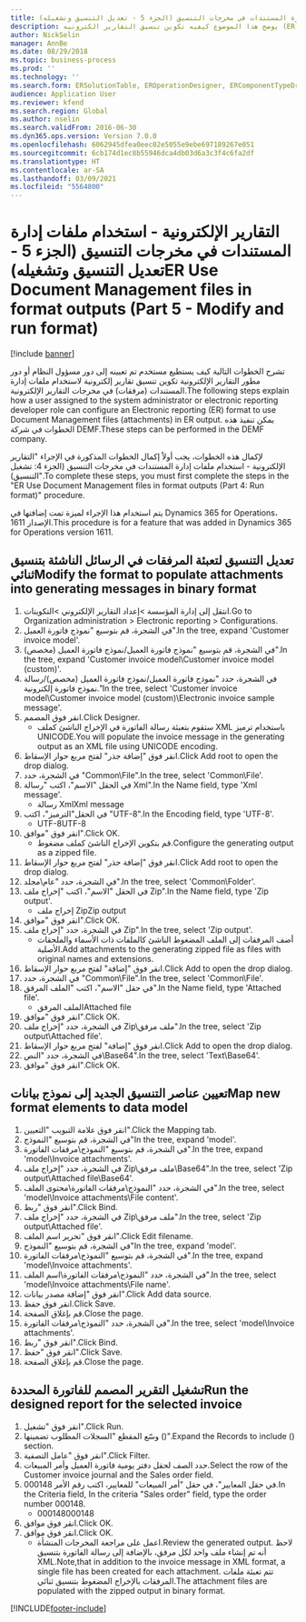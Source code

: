 ```yaml
---
title: التقارير الإلكترونية - استخدام ملفات إدارة المستندات في مخرجات التنسيق‬ (الجزء 5 - تعديل التنسيق وتشغيله)
description: يوضح هذا الموضوع كيفيه تكوين تنسيق التقارير الكترونيه (ER) لاستخدام ملفات أداره المستندات (المرفقات) في إخراج ER. (جزء 5)
author: NickSelin
manager: AnnBe
ms.date: 08/29/2018
ms.topic: business-process
ms.prod: ''
ms.technology: ''
ms.search.form: ERSolutionTable, EROperationDesigner, ERComponentTypeDropDialog, ERExpressionDesignerFormula, SysQueryForm
audience: Application User
ms.reviewer: kfend
ms.search.region: Global
ms.author: nselin
ms.search.validFrom: 2016-06-30
ms.dyn365.ops.version: Version 7.0.0
ms.openlocfilehash: 6062945dfea0eec02e5055e9ebe697189267e051
ms.sourcegitcommit: 6cb174d1ec8b55946dca4db03d6a3c3f4c6fa2df
ms.translationtype: HT
ms.contentlocale: ar-SA
ms.lasthandoff: 03/09/2021
ms.locfileid: "5564800"
---
```

# <a name="er-use-document-management-files-in-format-outputs-part-5---modify-and-run-format"></a><span data-ttu-id="9a792-104">التقارير الإلكترونية - استخدام ملفات إدارة المستندات في مخرجات التنسيق‬ (الجزء 5 - تعديل التنسيق وتشغيله)</span><span class="sxs-lookup"><span data-stu-id="9a792-104">ER Use Document Management files in format outputs (Part 5 - Modify and run format)</span></span>

[!include [banner](../../includes/banner.md)]

<span data-ttu-id="9a792-105">تشرح الخطوات التالية كيف يستطيع مستخدم تم تعيينه إلى دور مسؤول النظام أو دور مطور التقارير الإلكترونية تكوين تنسيق تقارير إلكترونية لاستخدام ملفات إدارة المستندات (مرفقات) في مخرجات التقارير الإلكترونية.</span><span class="sxs-lookup"><span data-stu-id="9a792-105">The following steps explain how a user assigned to the system administrator or electronic reporting developer role can configure an Electronic reporting (ER) format to use Document Management files (attachments) in ER output.</span></span> <span data-ttu-id="9a792-106">يمكن تنفيذ هذه الخطوات في شركة DEMF.</span><span class="sxs-lookup"><span data-stu-id="9a792-106">These steps can be performed in the DEMF company.</span></span>

<span data-ttu-id="9a792-107">لإكمال هذه الخطوات، يجب أولاً إكمال الخطوات المذكورة في الإجراء "التقارير الإلكترونية - استخدام ملفات إدارة المستندات في مخرجات التنسيق (الجزء 4: تشغيل التنسيق)".</span><span class="sxs-lookup"><span data-stu-id="9a792-107">To complete these steps, you must first complete the steps in the "ER Use Document Management files in format outputs (Part 4: Run format)" procedure.</span></span>

<span data-ttu-id="9a792-108">يتم استخدام هذا الإجراء لميزة تمت إضافتها في Dynamics 365 for Operations، الإصدار 1611.</span><span class="sxs-lookup"><span data-stu-id="9a792-108">This procedure is for a feature that was added in Dynamics 365 for Operations version 1611.</span></span>


## <a name="modify-the-format-to-populate-attachments-into-generating-messages-in-binary-format"></a><span data-ttu-id="9a792-109">تعديل التنسيق لتعبئة المرفقات في الرسائل الناشئة بتنسيق ثنائي</span><span class="sxs-lookup"><span data-stu-id="9a792-109">Modify the format to populate attachments into generating messages in binary format</span></span>
1. <span data-ttu-id="9a792-110">انتقل إلى إدارة المؤسسة >إعداد التقارير الإلكتروني >التكوينات.</span><span class="sxs-lookup"><span data-stu-id="9a792-110">Go to Organization administration > Electronic reporting > Configurations.</span></span>
2. <span data-ttu-id="9a792-111">في الشجرة، قم بتوسيع "نموذج فاتورة العميل".</span><span class="sxs-lookup"><span data-stu-id="9a792-111">In the tree, expand 'Customer invoice model'.</span></span>
3. <span data-ttu-id="9a792-112">في الشجرة، قم بتوسيع "نموذج فاتورة العميل‬/نموذج فاتورة العميل‬ (مخصص)".</span><span class="sxs-lookup"><span data-stu-id="9a792-112">In the tree, expand 'Customer invoice model\Customer invoice model (custom)'.</span></span>
4. <span data-ttu-id="9a792-113">في الشجرة، حدد "نموذج فاتورة العميل‬/نموذج فاتورة العميل‬ (مخصص)/رسالة نموذج فاتورة إلكترونية."</span><span class="sxs-lookup"><span data-stu-id="9a792-113">In the tree, select 'Customer invoice model\Customer invoice model (custom)\Electronic invoice sample message'.</span></span>
5. <span data-ttu-id="9a792-114">انقر فوق المصمم.</span><span class="sxs-lookup"><span data-stu-id="9a792-114">Click Designer.</span></span>
    * <span data-ttu-id="9a792-115">ستقوم بتعبئة رسالة الفاتورة في الإخراج الناشئ كملف XML باستخدام ترميز UNICODE.</span><span class="sxs-lookup"><span data-stu-id="9a792-115">You will populate the invoice message in the generating output as an XML file using UNICODE encoding.</span></span>  
6. <span data-ttu-id="9a792-116">انقر فوق "إضافة جذر" لفتح مربع حوار الإسقاط‬.</span><span class="sxs-lookup"><span data-stu-id="9a792-116">Click Add root to open the drop dialog.</span></span>
7. <span data-ttu-id="9a792-117">في الشجرة، حدد "Common\File".</span><span class="sxs-lookup"><span data-stu-id="9a792-117">In the tree, select 'Common\File'.</span></span>
8. <span data-ttu-id="9a792-118">في الحقل "الاسم"، اكتب "رسالة Xml".</span><span class="sxs-lookup"><span data-stu-id="9a792-118">In the Name field, type 'Xml message'.</span></span>
    * <span data-ttu-id="9a792-119">رسالة Xml</span><span class="sxs-lookup"><span data-stu-id="9a792-119">Xml message</span></span>  
9. <span data-ttu-id="9a792-120">في الحقل"الترميز"، اكتب "UTF-8".</span><span class="sxs-lookup"><span data-stu-id="9a792-120">In the Encoding field, type 'UTF-8'.</span></span>
    * <span data-ttu-id="9a792-121">UTF-8</span><span class="sxs-lookup"><span data-stu-id="9a792-121">UTF-8</span></span>  
10. <span data-ttu-id="9a792-122">انقر فوق "موافق".</span><span class="sxs-lookup"><span data-stu-id="9a792-122">Click OK.</span></span>
    * <span data-ttu-id="9a792-123">قم بتكوين الإخراج الناشئ كملف مضغوط.</span><span class="sxs-lookup"><span data-stu-id="9a792-123">Configure the generating output as a zipped file.</span></span>  
11. <span data-ttu-id="9a792-124">انقر فوق "إضافة جذر" لفتح مربع حوار الإسقاط‬.</span><span class="sxs-lookup"><span data-stu-id="9a792-124">Click Add root to open the drop dialog.</span></span>
12. <span data-ttu-id="9a792-125">في الشجرة، حدد "عام\مجلد".</span><span class="sxs-lookup"><span data-stu-id="9a792-125">In the tree, select 'Common\Folder'.</span></span>
13. <span data-ttu-id="9a792-126">في الحقل "الاسم"، اكتب "إخراج ملف Zip".</span><span class="sxs-lookup"><span data-stu-id="9a792-126">In the Name field, type 'Zip output'.</span></span>
    * <span data-ttu-id="9a792-127">إخراج ملف Zip</span><span class="sxs-lookup"><span data-stu-id="9a792-127">Zip output</span></span>  
14. <span data-ttu-id="9a792-128">انقر فوق "موافق".</span><span class="sxs-lookup"><span data-stu-id="9a792-128">Click OK.</span></span>
15. <span data-ttu-id="9a792-129">في الشجرة، حدد "إخراج ملف Zip".</span><span class="sxs-lookup"><span data-stu-id="9a792-129">In the tree, select 'Zip output'.</span></span>
    * <span data-ttu-id="9a792-130">أضف المرفقات إلى الملف المضغوط الناشئ كالملفات ذات الأسماء والملحقات الأصلية.</span><span class="sxs-lookup"><span data-stu-id="9a792-130">Add attachments to the generating zipped file as files with original names and extensions.</span></span>  
16. <span data-ttu-id="9a792-131">انقر فوق "إضافة" لفتح مربع حوار الإسقاط‬.</span><span class="sxs-lookup"><span data-stu-id="9a792-131">Click Add to open the drop dialog.</span></span>
17. <span data-ttu-id="9a792-132">في الشجرة، حدد "Common\File".</span><span class="sxs-lookup"><span data-stu-id="9a792-132">In the tree, select 'Common\File'.</span></span>
18. <span data-ttu-id="9a792-133">في حقل "الاسم"، اكتب "الملف المرفق".</span><span class="sxs-lookup"><span data-stu-id="9a792-133">In the Name field, type 'Attached file'.</span></span>
    * <span data-ttu-id="9a792-134">الملف المرفق</span><span class="sxs-lookup"><span data-stu-id="9a792-134">Attached file</span></span>  
19. <span data-ttu-id="9a792-135">انقر فوق "موافق".</span><span class="sxs-lookup"><span data-stu-id="9a792-135">Click OK.</span></span>
20. <span data-ttu-id="9a792-136">في الشجرة، حدد "إخراج ملف Zip\ملف مرفق".</span><span class="sxs-lookup"><span data-stu-id="9a792-136">In the tree, select 'Zip output\Attached file'.</span></span>
21. <span data-ttu-id="9a792-137">انقر فوق "إضافة" لفتح مربع حوار الإسقاط‬.</span><span class="sxs-lookup"><span data-stu-id="9a792-137">Click Add to open the drop dialog.</span></span>
22. <span data-ttu-id="9a792-138">في الشجرة، حدد "النص\Base64".</span><span class="sxs-lookup"><span data-stu-id="9a792-138">In the tree, select 'Text\Base64'.</span></span>
23. <span data-ttu-id="9a792-139">انقر فوق "موافق".</span><span class="sxs-lookup"><span data-stu-id="9a792-139">Click OK.</span></span>

## <a name="map-new-format-elements-to-data-model"></a><span data-ttu-id="9a792-140">تعيين عناصر التنسيق الجديد إلى نموذج بيانات</span><span class="sxs-lookup"><span data-stu-id="9a792-140">Map new format elements to data model</span></span>
1. <span data-ttu-id="9a792-141">انقر فوق علامة التبويب "التعيين".</span><span class="sxs-lookup"><span data-stu-id="9a792-141">Click the Mapping tab.</span></span>
2. <span data-ttu-id="9a792-142">في الشجرة، قم بتوسيع "النموذج"</span><span class="sxs-lookup"><span data-stu-id="9a792-142">In the tree, expand 'model'.</span></span>
3. <span data-ttu-id="9a792-143">في الشجرة، قم بتوسيع "النموذج\مرفقات الفاتورة".</span><span class="sxs-lookup"><span data-stu-id="9a792-143">In the tree, expand 'model\Invoice attachments'.</span></span>
4. <span data-ttu-id="9a792-144">في الشجرة، حدد "إخراج ملف Zip\ملف مرفق\Base64".</span><span class="sxs-lookup"><span data-stu-id="9a792-144">In the tree, select 'Zip output\Attached file\Base64'.</span></span>
5. <span data-ttu-id="9a792-145">في الشجرة، حدد "النموذج\مرفقات الفاتورة\محتوى الملف".</span><span class="sxs-lookup"><span data-stu-id="9a792-145">In the tree, select 'model\Invoice attachments\File content'.</span></span>
6. <span data-ttu-id="9a792-146">انقر فوق "ربط".</span><span class="sxs-lookup"><span data-stu-id="9a792-146">Click Bind.</span></span>
7. <span data-ttu-id="9a792-147">في الشجرة، حدد "إخراج ملف Zip\ملف مرفق".</span><span class="sxs-lookup"><span data-stu-id="9a792-147">In the tree, select 'Zip output\Attached file'.</span></span>
8. <span data-ttu-id="9a792-148">انقر فوق "تحرير اسم الملف".</span><span class="sxs-lookup"><span data-stu-id="9a792-148">Click Edit filename.</span></span>
9. <span data-ttu-id="9a792-149">في الشجرة، قم بتوسيع "النموذج"</span><span class="sxs-lookup"><span data-stu-id="9a792-149">In the tree, expand 'model'.</span></span>
10. <span data-ttu-id="9a792-150">في الشجرة، قم بتوسيع "النموذج\مرفقات الفاتورة".</span><span class="sxs-lookup"><span data-stu-id="9a792-150">In the tree, expand 'model\Invoice attachments'.</span></span>
11. <span data-ttu-id="9a792-151">في الشجرة، حدد "النموذج\مرفقات الفاتورة\اسم الملف‬".</span><span class="sxs-lookup"><span data-stu-id="9a792-151">In the tree, select 'model\Invoice attachments\File name'.</span></span>
12. <span data-ttu-id="9a792-152">انقر فوق "إضافة مصدر بيانات".</span><span class="sxs-lookup"><span data-stu-id="9a792-152">Click Add data source.</span></span>
13. <span data-ttu-id="9a792-153">انقر فوق حفظ.</span><span class="sxs-lookup"><span data-stu-id="9a792-153">Click Save.</span></span>
14. <span data-ttu-id="9a792-154">قم بإغلاق الصفحة.</span><span class="sxs-lookup"><span data-stu-id="9a792-154">Close the page.</span></span>
15. <span data-ttu-id="9a792-155">في الشجرة، حدد "النموذج\مرفقات الفاتورة".</span><span class="sxs-lookup"><span data-stu-id="9a792-155">In the tree, select 'model\Invoice attachments'.</span></span>
16. <span data-ttu-id="9a792-156">انقر فوق "ربط".</span><span class="sxs-lookup"><span data-stu-id="9a792-156">Click Bind.</span></span>
17. <span data-ttu-id="9a792-157">انقر فوق "حفظ".</span><span class="sxs-lookup"><span data-stu-id="9a792-157">Click Save.</span></span>
18. <span data-ttu-id="9a792-158">قم بإغلاق الصفحة.</span><span class="sxs-lookup"><span data-stu-id="9a792-158">Close the page.</span></span>

## <a name="run-the-designed-report-for-the-selected-invoice"></a><span data-ttu-id="9a792-159">تشغيل التقرير المصمم للفاتورة المحددة</span><span class="sxs-lookup"><span data-stu-id="9a792-159">Run the designed report for the selected invoice</span></span>
1. <span data-ttu-id="9a792-160">انقر فوق "تشغيل".</span><span class="sxs-lookup"><span data-stu-id="9a792-160">Click Run.</span></span>
2. <span data-ttu-id="9a792-161">وسّع المقطع "السجلات المطلوب تضمينها‬ ()".</span><span class="sxs-lookup"><span data-stu-id="9a792-161">Expand the Records to include () section.</span></span>
3. <span data-ttu-id="9a792-162">انقر فوق "عامل التصفية".</span><span class="sxs-lookup"><span data-stu-id="9a792-162">Click Filter.</span></span>
4. <span data-ttu-id="9a792-163">حدد الصف لحقل دفتر يومية فاتورة العميل وأمر المبيعات.</span><span class="sxs-lookup"><span data-stu-id="9a792-163">Select the row of the Customer invoice journal and the Sales order field.</span></span>
5. <span data-ttu-id="9a792-164">في حقل المعايير"، في حقل "أمر المبيعات" للمعايير، اكتب رقم الأمر 000148.</span><span class="sxs-lookup"><span data-stu-id="9a792-164">In the Criteria field, In the criteria "Sales order" field, type the order number 000148.</span></span>
    * <span data-ttu-id="9a792-165">000148</span><span class="sxs-lookup"><span data-stu-id="9a792-165">000148</span></span>  
6. <span data-ttu-id="9a792-166">انقر فوق موافق.</span><span class="sxs-lookup"><span data-stu-id="9a792-166">Click OK.</span></span>
7. <span data-ttu-id="9a792-167">انقر فوق موافق.</span><span class="sxs-lookup"><span data-stu-id="9a792-167">Click OK.</span></span>
    * <span data-ttu-id="9a792-168">اعمل على مراجعة المخرجات المنشأة.</span><span class="sxs-lookup"><span data-stu-id="9a792-168">Review the generated output.</span></span> <span data-ttu-id="9a792-169">لاحظ أنه تم إنشاء ملف واحد لكل مرفق، بالإضافة إلى رسالة الفاتورة بتنسيق XML.</span><span class="sxs-lookup"><span data-stu-id="9a792-169">Note,that in addition to the invoice message in XML format, a single file has been created for each attachment.</span></span> <span data-ttu-id="9a792-170">تتم تعبئة ملفات المرفقات بالإخراج المضغوط بتنسيق ثنائي.</span><span class="sxs-lookup"><span data-stu-id="9a792-170">The attachment files are populated with the zipped output in binary format.</span></span>  



[!INCLUDE[footer-include](../../../../includes/footer-banner.md)]